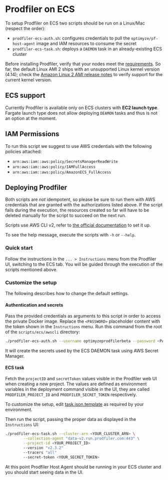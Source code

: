 # Prodfiler on ECS

To setup Prodfiler on ECS two scripts should be run on a Linux/Mac (respect the order):
* `prodfiler-ecs-auth.sh`: configures credentials to pull the `optimyze/pf-host-agent` image
and IAM resources to consume the secret
* `prodfiler-ecs-task.sh`: deploys a `DAEMON` task in an already-existing ECS cluster

Before installing Prodfiler, verify that your nodes meet the [requirements](README.md#supported-platforms).
So far, the default Linux AMI 2 ships with an unsupported Linux kernel version (4.14); check the
[Amazon Linux 2 AMI release notes](https://aws.amazon.com/amazon-linux-2/release-notes/) to verify 
support for the current kernel version.  

## ECS support

Currently Prodfiler is available only on ECS clusters with **EC2 launch type**.
Fargate launch type does not allow deploying `DEAMON` tasks and thus is not an option at the moment.

## IAM Permissions

To run this script we suggest to use AWS credentials with the following policies attached:   

* `arn:aws:iam::aws:policy/SecretsManagerReadWrite`
* `arn:aws:iam::aws:policy/IAMFullAccess`
* `arn:aws:iam::aws:policy/AmazonECS_FullAccess`

## Deploying Prodfiler 

Both scripts are _not_ idempotent, so please be sure to run them with AWS credentials 
that are granted with the authorizations listed above. If the script fails during the execution,
the resources created so far will have to be deleted manually for the script to succeed on the next run.

Scripts use AWS CLI v2, refer to [the official documentation](https://docs.aws.amazon.com/cli/latest/userguide/install-cliv2.html)
to set it up. 

To see the help message, execute the scripts with `-h` or `--help`.

### Quick start

Follow the instructions in the `... > Instructions` menu from the Prodfiler UI, switching to the ECS tab.
You will be guided through the execution of the scripts mentioned above.

### Customize the setup

The following describes how to change the default settings.

#### Authentication and secrets

Pass the provided credentials as arguments to this script in order to access the private Docker image.
Replace the `<PASSWORD>` placeholder content with the token shown in the `Instructions` menu.
Run this command from the root of the `scripts/ecs/awscli` directory:

```bash
./prodfiler-ecs-auth.sh --username optimyzeprodfilerbeta --password <PASSWORD>
```

It will create the secrets used by the ECS DAEMON task using AWS Secret Manager.

#### ECS task

Fetch the `projectID` and `secretToken` values visible in the Prodfiler web UI
when creating a new project.
The values are defined as environment variables in the deployment command visible in the UI,
they are called `PRODFILER_PROJECT_ID` and `PRODFILER_SECRET_TOKEN` respectively.

To customize the setup, edit [task.json.template](scripts/ecs/awscli/task.json.template) as required by your environment.

Then run the script, passing the proper data as displayed in the `Instructions` UI:

```bash
./prodfiler-ecs-task.sh --cluster-arn <YOUR_CLUSTER_ARN> \
        --collection-agent "data-v2.run.prodfiler.com:443" \
        --project-id <YOUR_PROJECT_ID>
        --version "v2.3.2"
        --tracers "all"
        --secret-token <YOUR_SECRET_TOKEN>
```
At this point Prodfiler Host Agent should be running in your ECS cluster and you should start seeing data in the UI.
